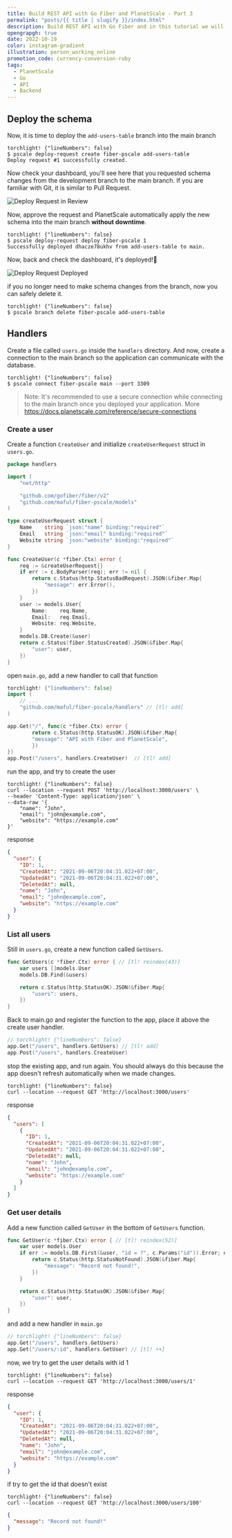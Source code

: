 ```yaml
---
title: Build REST API with Go Fiber and PlanetScale - Part 3
permalink: "posts/{{ title | slugify }}/index.html"
description: Build REST API with Go Fiber and in this tutorial we will deploy the schema from the dashboard.
opengrapgh: true
date: 2022-10-19
color: instagram-gradient
illustration: person_working_online
promotion_code: currency-conversion-ruby
tags:
  - PlanetScale
  - Go
  - API
  - Backend
---
```


## Deploy the schema

Now, it is time to deploy the `add-users-table` branch into the main branch

```
torchlight! {"lineNumbers": false}
$ pscale deploy-request create fiber-pscale add-users-table
Deploy request #1 successfully created.
```

Now check your dashboard, you'll see here that you requested schema changes from the development branch to the main branch. If you are familiar with Git, it is similar to Pull Request.

![Deploy Request in Review](./src/assets/images/deploy-request-in-review.png "Deploy Request in Review")

Now, approve the request and PlanetScale automatically apply the new schema into the main branch **without downtime**.

```
torchlight! {"lineNumbers": false}
$ pscale deploy-request deploy fiber-pscale 1
Successfully deployed dhacze78ukhv from add-users-table to main.
```

Now, back and check the dashboard, it's deployed!🎊

![Deploy Request Deployed](./src/assets/images/deploy-request-deployed.png "Deploy Request Deployed")

if you no longer need to make schema changes from the branch, now you can safely delete it.

```
torchlight! {"lineNumbers": false}
$ pscale branch delete fiber-pscale add-users-table
```

## Handlers

Create a file called `users.go` inside the `handlers` directory. And now, create a connection to the main branch so the application can communicate with the database.

```
torchlight! {"lineNumbers": false}
$ pscale connect fiber-pscale main --port 3309
```

> Note: It's recommended to use a secure connection while connecting to the main branch once you deployed your application. More https://docs.planetscale.com/reference/secure-connections

### Create a user

Create a function `CreateUser` and initialize `createUserRequest` struct in `users.go`.

```go
package handlers

import (
    "net/http"

    "github.com/gofiber/fiber/v2"
    "github.com/maful/fiber-pscale/models"
)

type createUserRequest struct {
    Name    string `json:"name" binding:"required"`
    Email   string `json:"email" binding:"required"`
    Website string `json:"website" binding:"required"`
}

func CreateUser(c *fiber.Ctx) error {
    req := &createUserRequest{}
    if err := c.BodyParser(req); err != nil {
        return c.Status(http.StatusBadRequest).JSON(&fiber.Map{
            "message": err.Error(),
        })
    }
    user := models.User{
        Name:    req.Name,
        Email:   req.Email,
        Website: req.Website,
    }
    models.DB.Create(&user)
    return c.Status(fiber.StatusCreated).JSON(&fiber.Map{
        "user": user,
    })
}
```

open `main.go`, add a new handler to call that function

```go
torchlight! {"lineNumbers": false}
import (
    // ...
    "github.com/maful/fiber-pscale/handlers" // [tl! add]
)

app.Get("/", func(c *fiber.Ctx) error {
		return c.Status(http.StatusOK).JSON(&fiber.Map{
        "message": "API with Fiber and PlanetScale",
		})
})
app.Post("/users", handlers.CreateUser)  // [tl! add]
```

run the app, and try to create the user

```curl
torchlight! {"lineNumbers": false}
curl --location --request POST 'http://localhost:3000/users' \
--header 'Content-Type: application/json' \
--data-raw '{
    "name": "John",
    "email": "john@example.com",
    "website": "https://example.com"
}'
```

response

```json
{
  "user": {
    "ID": 1,
    "CreatedAt": "2021-09-06T20:04:31.022+07:00",
    "UpdatedAt": "2021-09-06T20:04:31.022+07:00",
    "DeletedAt": null,
    "name": "John",
    "email": "john@example.com",
    "website": "https://example.com"
  }
}
```

### List all users

Still in `users.go`, create a new function called `GetUsers`.

```go
func GetUsers(c *fiber.Ctx) error { // [tl! reindex(43)]
    var users []models.User
    models.DB.Find(&users)

    return c.Status(http.StatusOK).JSON(&fiber.Map{
        "users": users,
    })
}
```

Back to main.go and register the function to the app, place it above the create user handler.

```go
// torchlight! {"lineNumbers": false}
app.Get("/users", handlers.GetUsers) // [tl! add]
app.Post("/users", handlers.CreateUser)
```

stop the existing app, and run again. You should always do this because the app doesn't refresh automatically when we made changes.

```curl
torchlight! {"lineNumbers": false}
curl --location --request GET 'http://localhost:3000/users'
```

response

```json
{
  "users": [
    {
      "ID": 1,
      "CreatedAt": "2021-09-06T20:04:31.022+07:00",
      "UpdatedAt": "2021-09-06T20:04:31.022+07:00",
      "DeletedAt": null,
      "name": "John",
      "email": "john@example.com",
      "website": "https://example.com"
    }
  ]
}
```

### Get user details

Add a new function called `GetUser` in the bottom of `GetUsers` function.

```go
func GetUser(c *fiber.Ctx) error { // [tl! reindex(52)]
    var user models.User
    if err := models.DB.First(&user, "id = ?", c.Params("id")).Error; err != nil {
        return c.Status(http.StatusNotFound).JSON(&fiber.Map{
            "message": "Record not found!",
        })
    }

    return c.Status(http.StatusOK).JSON(&fiber.Map{
        "user": user,
    })
}
```

and add a new handler in `main.go`

```go
// torchlight! {"lineNumbers": false}
app.Get("/users", handlers.GetUsers)
app.Get("/users/:id", handlers.GetUser) // [tl! ++]
```

now, we try to get the user details with id 1

```curl
torchlight! {"lineNumbers": false}
curl --location --request GET 'http://localhost:3000/users/1'
```

response

```json
{
  "user": {
    "ID": 1,
    "CreatedAt": "2021-09-06T20:04:31.022+07:00",
    "UpdatedAt": "2021-09-06T20:04:31.022+07:00",
    "DeletedAt": null,
    "name": "John",
    "email": "john@example.com",
    "website": "https://example.com"
  }
}
```

if try to get the id that doesn't exist

```curl
torchlight! {"lineNumbers": false}
curl --location --request GET 'http://localhost:3000/users/100'
```

```json
{
  "message": "Record not found!"
}
```
